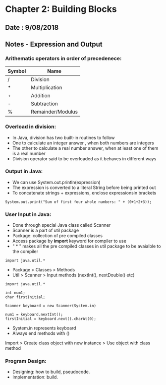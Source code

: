 # Chapter 2: Building Blocks

## Date : 9/08/2018

## Notes - Expression and Output

### Arithematic operators in order of precedenece:


  | Symbol | Name |
  | --- | --- |
  | /  | Division  |
  | *  | Multiplication  |
  | +  | Addition  |
  | -  | Subtraction  |
  | %  | Remainder/Modulus  |
          
          
### Overload in division:

 -  In Java, division has two built-in routines to follow
 - One to calculate an integer answer , when both numbers are integers
 - The other to calculate a real number answer, when at least one of them is a real number
 - Division operator said to be overloaded as it behaves in different ways  
 
 
 ### Output in Java:
 
  - We can use System.out.println(expression)
  - The expression is converted to a literal String before being printed out
  - To concatenate strings + expressions, enclose expressionsin brackets
  
  ```
  System.out.print("Sum of first four whole numbers: " + (0+1+2+3));
  ```
  
   ### User Input in Java:
   
   - Done through special Java class called Scanner
   - Scanner is a part of util package
   - Package: collection of pre compiled classes 
   - Access package by __import__ keyword for compiler to use
   - " * " makes all the pre compiled classes in util package to be avaialble to the compiler
   
   ```
   import java.util.*
   ```
   

   - Package > Classes > Methods
   - Util > Scanner > Input methods (nextInt(), nextDouble() etc)

   
   
   ```
   import java.util.*
   
   int num1;
   char firstInitial;
   
   Scanner keyboard = new Scanner(System.in)
   
   num1 = keyboard.nextInt();
   firstInitial = keyboard.next().charAt(0);
   
   ```
   
   - System.in represents keyboard
   - Always end methods with ()
   
   
   Import > Create class object with new instance > Use object with class method
   
   
  ### Program Design:
  
  - Designing: how to build, pseudocode. 
  - Implementation: build.
   
  
